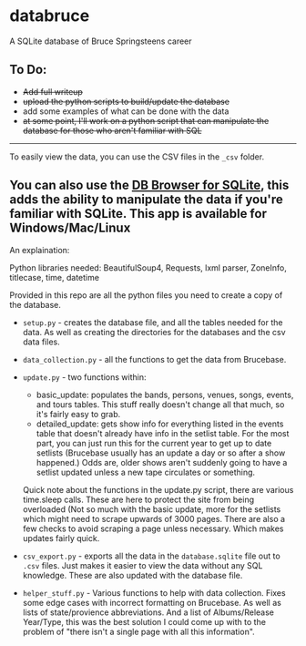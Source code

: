 # databruce
A SQLite database of Bruce Springsteens career

## To Do:
- ~~Add full writeup~~
- ~~upload the python scripts to build/update the database~~
- add some examples of what can be done with the data
- ~~at some point, I'll work on a python script that can manipulate the database for those who aren't familiar with SQL~~

---
To easily view the data, you can use the CSV files in the `_csv` folder.

You can also use the [DB Browser for SQLite](https://sqlitebrowser.org/), this adds the ability to manipulate the data if you're familiar with SQLite. This app is available for Windows/Mac/Linux
---
An explaination:

Python libraries needed: BeautifulSoup4, Requests, lxml parser, ZoneInfo, titlecase, time, datetime

Provided in this repo are all the python files you need to create a copy of the database. 

- `setup.py` - creates the database file, and all the tables needed for the data. As well as creating the directories for the databases and the csv data files. 

- `data_collection.py` - all the functions to get the data from Brucebase.

- `update.py` - two functions within:
  - basic_update: populates the bands, persons, venues, songs, events, and tours tables. This stuff really doesn't change all that much, so it's fairly easy to grab.
  - detailed_update: gets show info for everything listed in the events table that doesn't already have info in the setlist table. For the most part, you can just run this for the current year to get up to date setlists (Brucebase usually has an update a day or so after a show happened.) Odds are, older shows aren't suddenly going to have a setlist updated unless a new tape circulates or something.
 
  Quick note about the functions in the update.py script, there are various time.sleep calls. These are here to protect the site from being overloaded (Not so much with the basic update, more for the setlists which might need to scrape upwards of 3000 pages. There are also a few checks to avoid scraping a page unless necessary. Which makes updates fairly quick.

- `csv_export.py` - exports all the data in the `database.sqlite` file out to `.csv` files. Just makes it easier to view the data without any SQL knowledge. These are also updated with the database file.

- `helper_stuff.py` - Various functions to help with data collection. Fixes some edge cases with incorrect formatting on Brucebase. As well as lists of state/provience abbreviations. And a list of Albums/Release Year/Type, this was the best solution I could come up with to the problem of "there isn't a single page with all this information".
